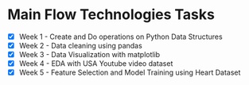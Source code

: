 # Main Flow Technologies Tasks

- [x] Week 1 - Create and Do operations on Python Data Structures
- [x] Week 2 - Data cleaning using pandas
- [x] Week 3 - Data Visualization with matplotlib
- [x] Week 4 - EDA with USA Youtube video dataset
- [x] Week 5 - Feature Selection and Model Training using Heart Dataset
